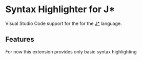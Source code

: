 # Syntax Highlighter for J*
Visual Studio Code support for the for the [J*](https://github.com/bamless/jstar) language.

## Features
For now this extension provides only basic syntax highlighting
